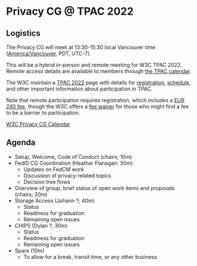 # Privacy CG @ TPAC 2022

## Logistics

The Privacy CG will meet at 13:30-15:30 local Vancouver time
([America/Vancouver](https://www.timeanddate.com/worldclock/canada/vancouver),
PDT, UTC-7).

This will be a hybrid in-person and remote meeting for W3C TPAC 2022.  Remote
access details are available to members through [the TPAC
calendar](https://www.w3.org/events/meetings/5c485220-8b07-4574-83d8-47a55b50ed1d).

The W3C maintain a [TPAC 2022](https://www.w3.org/2022/09/TPAC/) page with
details for [registration](https://www.w3.org/register/tpac2022),
[schedule](https://www.w3.org/calendar/tpac2022/), and other important
information about participation in TPAC.

Note that remote participation requires registration, which includes a [EUR 240
fee](https://www.w3.org/2022/09/TPAC/registration.html#fees), though the W3C
offers a [fee waiver](https://www.w3.org/2022/09/TPAC/registration.html#waiver)
for those who might find a fee to be a barrier to participation.

[W3C Privacy CG Calendar](https://www.w3.org/groups/cg/privacycg/calendar)

## Agenda

* Setup, Welcome, Code of Conduct (chairs; 10m)
* FedID CG Coordination (Heather Flanagan: 30m)
  * Updates on FedCM work
  * Discussion of privacy-related topics
  * Decision tree flows
* Overview of group, brief status of open work items and proposals (chairs; 20m)
* Storage Access (Johann ?; 40m)
  * Status
  * Readiness for graduation
  * Remaining open issues
* CHIPS (Dylan ?; 30m)
  * Status
  * Readiness for graduation
  * Remaining open issues
* Spare (10m)
  * To allow for a break, transit time, or any other business
